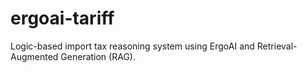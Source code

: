 # ergoai-tariff
Logic-based import tax reasoning system using ErgoAI and Retrieval-Augmented Generation (RAG).
